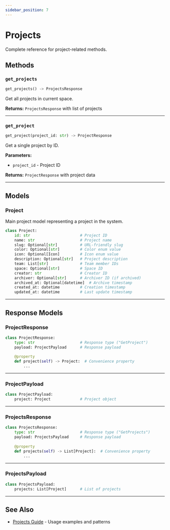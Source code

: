 ```yaml
---
sidebar_position: 7
---
```


# Projects

Complete reference for project-related methods.

## Methods

### `get_projects`

```python
get_projects() -> ProjectsResponse
```

Get all projects in current space.

**Returns:** `ProjectsResponse` with list of projects

---

### `get_project`

```python
get_project(project_id: str) -> ProjectResponse
```

Get a single project by ID.

**Parameters:**
- `project_id` - Project ID

**Returns:** `ProjectResponse` with project data

---

## Models

### Project

Main project model representing a project in the system.

```python
class Project:
    id: str                      # Project ID
    name: str                    # Project name
    slug: Optional[str]          # URL-friendly slug
    color: Optional[str]         # Color enum value
    icon: Optional[Icon]         # Icon enum value
    description: Optional[str]   # Project description
    team: List[str]              # Team member IDs
    space: Optional[str]         # Space ID
    creator: str                 # Creator ID
    archiver: Optional[str]      # Archiver ID (if archived)
    archived_at: Optional[datetime]  # Archive timestamp
    created_at: datetime         # Creation timestamp
    updated_at: datetime         # Last update timestamp
```

---

## Response Models

### ProjectResponse

```python
class ProjectResponse:
    type: str                    # Response type ("GetProject")
    payload: ProjectPayload      # Response payload
    
    @property
    def project(self) -> Project:  # Convenience property
        ...
```

---

### ProjectPayload

```python
class ProjectPayload:
    project: Project             # Project object
```

---

### ProjectsResponse

```python
class ProjectsResponse:
    type: str                    # Response type ("GetProjects")
    payload: ProjectsPayload     # Response payload
    
    @property
    def projects(self) -> List[Project]:  # Convenience property
        ...
```

---

### ProjectsPayload

```python
class ProjectsPayload:
    projects: List[Project]      # List of projects
```

---

## See Also

- [Projects Guide](../guides/projects) - Usage examples and patterns

